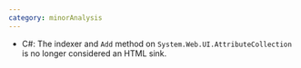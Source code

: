 ```yaml
---
category: minorAnalysis
---
```

* C#: The indexer and `Add` method on `System.Web.UI.AttributeCollection` is no longer considered an HTML sink.
